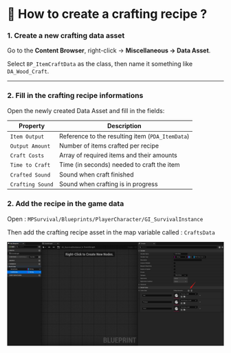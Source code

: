 # 🚀 How to create a crafting recipe ?

### 1. Create a new crafting data asset

Go to the **Content Browser**, right-click → **Miscellaneous → Data Asset**.

Select `BP_ItemCraftData` as the class, then name it something like `DA_Wood_Craft`.

---

### 2. Fill in the crafting recipe informations

Open the newly created Data Asset and fill in the fields:

| Property         | Description                                                     |
|------------------|-----------------------------------------------------------------|
| `Item Output`    | Reference to the resulting item (`PDA_ItemData`)                |
| `Output Amount`  | Number of items crafted per recipe                              |
| `Craft Costs`    | Array of required items and their amounts                        |
| `Time to Craft`  | Time (in seconds) needed to craft the item                      |
| `Crafted Sound`  | Sound when craft finished                      |
| `Crafting Sound`  | Sound when crafting is in progress                      |

### 2. Add the recipe in the game data

Open : `MPSurvival/Blueprints/PlayerCharacter/GI_SurvivalInstance`

Then add the crafting recipe asset in the map variable called : `CraftsData`

![CraftingRecipes](../assets/craft/Craft_01.jpeg)
